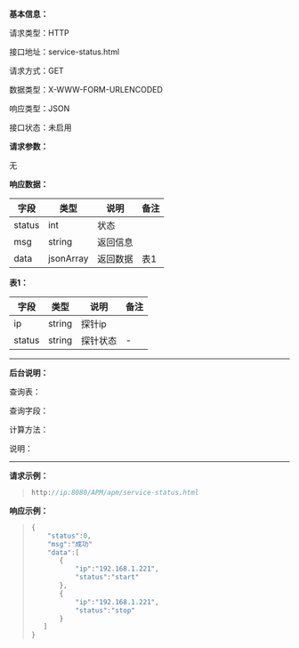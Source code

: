 **基本信息：**

请求类型：HTTP

接口地址：service-status.html

请求方式：GET

数据类型：X-WWW-FORM-URLENCODED

响应类型：JSON

接口状态：未启用

**请求参数：**

无

**响应数据：**

| **字段** | **类型** | **说明** | **备注** |
| --- | --- | --- | --- |
| status | int | 状态 | |
| msg | string | 返回信息 | |
| data | jsonArray | 返回数据 | 表1 |

**表1：**

| **字段** | **类型** | **说明** | **备注** |
| --- | --- | --- | --- |
| ip | string | 探针ip | |
| status | string | 探针状态 | - |

---

**后台说明：**

查询表：

查询字段：

计算方法：

说明：

---

**请求示例：**

> ```js
> http://ip:8080/APM/apm/service-status.html
> ```

**响应示例：**


> ```js
> {
>     "status":0,
>     "msg":"成功"
>     "data":[
>        {
>            "ip":"192.168.1.221",
>            "status":"start"
>        },
>        {
>            "ip":"192.168.1.221",
>            "status":"stop"
>        }
>    ]
> }
> ```
